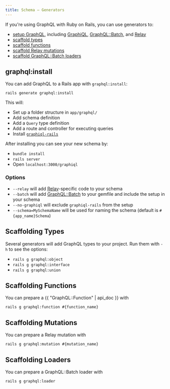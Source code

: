 ```yaml
---
title: Schema — Generators
---
```


If you're using GraphQL with Ruby on Rails, you can use generators to:

- [setup GraphQL](#graphql-install), including [GraphiQL](https://github.com/graphql/graphiql), [GraphQL::Batch](https://github.com/Shopify/graphql-batch), and [Relay](https://facebook.github.io/relay/)
- [scaffold types](#scaffolding-types)
- [scaffold functions](#scaffolding-functions)
- [scaffold Relay mutations](#scaffolding-mutations)
- [scaffold GraphQL::Batch loaders](#scaffolding-loaders)

## graphql:install

You can add GraphQL to a Rails app with `graphql:install`:

```
rails generate graphql:install
```

This will:

- Set up a folder structure in `app/graphql/`
- Add schema definition
- Add a `Query` type definition
- Add a route and controller for executing queries
- Install [`graphiql-rails`](https://github.com/rmosolgo/graphiql-rails)

After installing you can see your new schema by:

- `bundle install`
- `rails server`
- Open `localhost:3000/graphiql`

### Options

- `--relay` will add [Relay](https://facebook.github.io/relay/)-specific code to your schema
- `--batch` will add [GraphQL::Batch](https://github.com/Shopify/graphql-batch) to your gemfile and include the setup in your schema
- `--no-graphiql` will exclude `graphiql-rails` from the setup
- `--schema=MySchemaName` will be used for naming the schema (default is `#{app_name}Schema`)

## Scaffolding Types

Several generators will add GraphQL types to your project. Run them with `-h` to see the options:

- `rails g graphql:object`
- `rails g graphql:interface`
- `rails g graphql:union`

## Scaffolding Functions

You can prepare a {{ "GraphQL::Function" | api_doc }} with

```
rails g graphql:function #{function_name}
```

## Scaffolding Mutations

You can prepare a Relay mutation with

```
rails g graphql:mutation #{mutation_name}
```

## Scaffolding Loaders

You can prepare a GraphQL::Batch loader with

```
rails g graphql:loader
```
